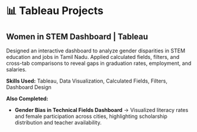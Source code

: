 # 📊 Tableau Projects  

## Women in STEM Dashboard | Tableau  
Designed an interactive dashboard to analyze gender disparities in STEM education and jobs in Tamil Nadu. Applied calculated fields, filters, and cross-tab comparisons to reveal gaps in graduation rates, employment, and salaries.  

**Skills Used:** Tableau, Data Visualization, Calculated Fields, Filters, Dashboard Design  

**Also Completed:**  
- **Gender Bias in Technical Fields Dashboard** → Visualized literacy rates and female participation across cities, highlighting scholarship distribution and teacher availability.  
